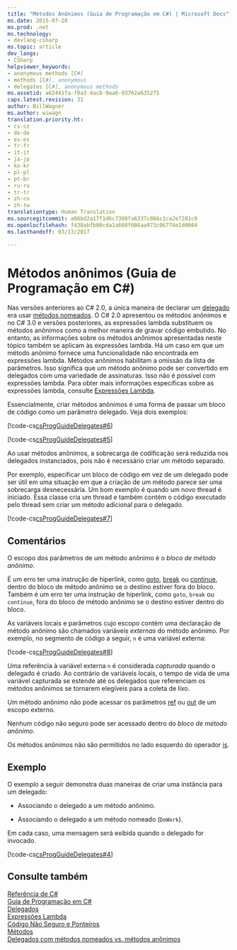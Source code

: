 ```yaml
---
title: "Métodos Anônimos (Guia de Programação em C#) | Microsoft Docs"
ms.date: 2015-07-20
ms.prod: .net
ms.technology:
- devlang-csharp
ms.topic: article
dev_langs:
- CSharp
helpviewer_keywords:
- anonymous methods [C#]
- methods [C#], anonymous
- delegates [C#], anonymous methods
ms.assetid: a62441fa-f0a3-4acb-9aa6-93762a635275
caps.latest.revision: 31
author: BillWagner
ms.author: wiwagn
translation.priority.ht:
- cs-cz
- de-de
- es-es
- fr-fr
- it-it
- ja-jp
- ko-kr
- pl-pl
- pt-br
- ru-ru
- tr-tr
- zh-cn
- zh-tw
translationtype: Human Translation
ms.sourcegitcommit: a06bd2a17f1d6c7308fa6337c866c1ca2e7281c0
ms.openlocfilehash: f438abfb00cda1a608f086aa973c06774e1d0084
ms.lasthandoff: 03/13/2017

---
```

# <a name="anonymous-methods-c-programming-guide"></a>Métodos anônimos (Guia de Programação em C#)
Nas versões anteriores ao C# 2.0, a única maneira de declarar um [delegado](../../../csharp/language-reference/keywords/delegate.md) era usar [métodos nomeados](../../../csharp/programming-guide/delegates/delegates-with-named-vs-anonymous-methods.md). O C# 2.0 apresentou os métodos anônimos e no C# 3.0 e versões posteriores, as expressões lambda substituem os métodos anônimos como a melhor maneira de gravar código embutido. No entanto, as informações sobre os métodos anônimos apresentadas neste tópico também se aplicam às expressões lambda. Há um caso em que um método anônimo fornece uma funcionalidade não encontrada em expressões lambda. Métodos anônimos habilitam a omissão da lista de parâmetros. Isso significa que um método anônimo pode ser convertido em delegados com uma variedade de assinaturas. Isso não é possível com expressões lambda. Para obter mais informações específicas sobre as expressões lambda, consulte [Expressões Lambda](../../../csharp/programming-guide/statements-expressions-operators/lambda-expressions.md).  
  
 Essencialmente, criar métodos anônimos é uma forma de passar um bloco de código como um parâmetro delegado. Veja dois exemplos:  
  
 [!code-cs[csProgGuideDelegates#6](../../../csharp/programming-guide/delegates/codesnippet/CSharp/anonymous-methods_1.cs)]  
  
 [!code-cs[csProgGuideDelegates#5](../../../csharp/programming-guide/delegates/codesnippet/CSharp/anonymous-methods_2.cs)]  
  
 Ao usar métodos anônimos, a sobrecarga de codificação será reduzida nos delegados instanciados, pois não é necessário criar um método separado.  
  
 Por exemplo, especificar um bloco de código em vez de um delegado pode ser útil em uma situação em que a criação de um método parece ser uma sobrecarga desnecessária. Um bom exemplo é quando um novo thread é iniciado. Essa classe cria um thread e também contém o código executado pelo thread sem criar um método adicional para o delegado.  
  
 [!code-cs[csProgGuideDelegates#7](../../../csharp/programming-guide/delegates/codesnippet/CSharp/anonymous-methods_3.cs)]  
  
## <a name="remarks"></a>Comentários  
 O escopo dos parâmetros de um método anônimo é o *bloco de método anônimo*.  
  
 É um erro ter uma instrução de hiperlink, como [goto](../../../csharp/language-reference/keywords/goto.md), [break](../../../csharp/language-reference/keywords/break.md) ou [continue](../../../csharp/language-reference/keywords/continue.md), dentro do bloco de método anônimo se o destino estiver fora do bloco. Também é um erro ter uma instrução de hiperlink, como `goto`, `break` ou `continue`, fora do bloco de método anônimo se o destino estiver dentro do bloco.  
  
 As variáveis locais e parâmetros cujo escopo contém uma declaração de método anônimo são chamados variáveis *externas* do método anônimo. Por exemplo, no segmento de código a seguir, `n` é uma variável externa:  
  
 [!code-cs[csProgGuideDelegates#8](../../../csharp/programming-guide/delegates/codesnippet/CSharp/anonymous-methods_4.cs)]  
  
 Uma referência à variável externa `n` é considerada *capturada* quando o delegado é criado. Ao contrário de variáveis locais, o tempo de vida de uma variável capturada se estende até os delegados que referenciam os métodos anônimos se tornarem elegíveis para a coleta de lixo.  
  
 Um método anônimo não pode acessar os parâmetros [ref](../../../csharp/language-reference/keywords/ref.md) ou [out](../../../csharp/language-reference/keywords/out.md) de um escopo externo.  
  
 Nenhum código não seguro pode ser acessado dentro do *bloco de método anônimo*.  
  
 Os métodos anônimos não são permitidos no lado esquerdo do operador [is](../../../csharp/language-reference/keywords/is.md).  
  
## <a name="example"></a>Exemplo  
 O exemplo a seguir demonstra duas maneiras de criar uma instância para um delegado:  
  
-   Associando o delegado a um método anônimo.  
  
-   Associando o delegado a um método nomeado (`DoWork`).  
  
 Em cada caso, uma mensagem será exibida quando o delegado for invocado.  
  
 [!code-cs[csProgGuideDelegates#4](../../../csharp/programming-guide/delegates/codesnippet/CSharp/anonymous-methods_5.cs)]  
  
## <a name="see-also"></a>Consulte também  
 [Referência de C#](../../../csharp/language-reference/index.md)   
 [Guia de Programação em C#](../../../csharp/programming-guide/index.md)   
 [Delegados](../../../csharp/programming-guide/delegates/index.md)   
 [Expressões Lambda](../../../csharp/programming-guide/statements-expressions-operators/lambda-expressions.md)   
 [Código Não Seguro e Ponteiros](../../../csharp/programming-guide/unsafe-code-pointers/index.md)   
 [Métodos](../../../csharp/programming-guide/classes-and-structs/methods.md)   
 [Delegados com métodos nomeados vs. métodos anônimos](../../../csharp/programming-guide/delegates/delegates-with-named-vs-anonymous-methods.md)
